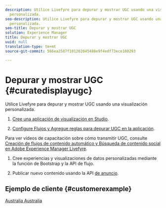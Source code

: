 ```yaml
---
description: Utilice Livefyre para depurar y mostrar UGC usando una visualización
  personalizada.
seo-description: Utilice Livefyre para depurar y mostrar UGC usando una visualización
  personalizada.
seo-title: Depurar y mostrar UGC
solution: Experience Manager
title: Depurar y mostrar UGC
uuid: null
translation-type: tm+mt
source-git-commit: 566ea2587f101202045488e9f4edf73ece100293

---
```



# Depurar y mostrar UGC {#curatedisplayugc}

Utilice Livefyre para depurar y mostrar UGC usando una visualización personalizada.

1. [Cree una aplicación de visualización en Studio](/help/using/c-about-apps/c-create-an-app.md).

1. [Configure Flujos y Agregue reglas para depurar UGC en la aplicación](/help/using/c-streams/c-streams.md).

Para ver vídeos de capacitación sobre cómo transmitir UGC, consulte [Creación de flujos de contenido automático y Búsqueda de contenido social en Adobe Experience Manager Livefyre](https://helpx.adobe.com/experience-manager/tutorials.html).

1. Cree experiencias y visualizaciones de datos personalizadas mediante la función de Bootstrap y la API de flujo.

1. Publicar nuevo contenido usando la API [de anuncio](https://api.livefyre.com/docs/apis/by-category/collection-content#operation=urn:livefyre:apis:quill:operations:api:v3.0:collection:post:method=post).

## Ejemplo de cliente {#customerexample}

[Australia Australia](https://www.australia.com/en-us)
